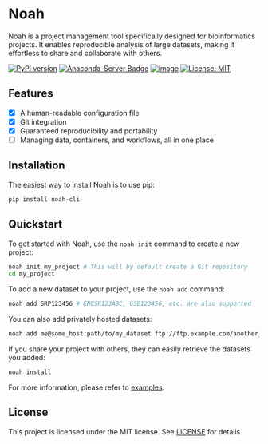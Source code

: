 # Noah

Noah is a project management tool specifically designed for bioinformatics projects. It enables reproducible analysis of
large datasets, making it effortless to share and collaborate with others.

[![PyPI version](https://badge.fury.io/py/noah-cli.svg)](https://badge.fury.io/py/noah-cli)
[![Anaconda-Server Badge](https://anaconda.org/bioconda/noah-cli/badges/version.svg)](https://anaconda.org/bioconda/noah-cli)
[![image](https://img.shields.io/badge/install%20with-bioconda-brightgreen.svg?style=flat-square)](https://anaconda.org/bioconda/noah-cli)
[![License: MIT](https://img.shields.io/badge/License-MIT-yellow.svg)](https://opensource.org/licenses/MIT)

## Features

- [x] A human-readable configuration file
- [x] Git integration
- [x] Guaranteed reproducibility and portability
- [ ] Managing data, containers, and workflows, all in one place

## Installation

The easiest way to install Noah is to use pip:

```bash
pip install noah-cli
```

## Quickstart

To get started with Noah, use the `noah init` command to create a new project:

```bash
noah init my_project # This will by default create a Git repository
cd my_project
```

To add a new dataset to your project, use the `noah add` command:

```bash
noah add SRP123456 # ENCSR123ABC, GSE123456, etc. are also supported
```

You can also add privately hosted datasets:

```bash
noah add me@some_host:path/to/my_dataset ftp://ftp.example.com/another_dataset
```

If you share your project with others, they can easily retrieve the datasets you added:

```bash
noah install
```

For more information, please refer to [examples](examples/README.md).

## License

This project is licensed under the MIT license. See [LICENSE](LICENSE) for details.
